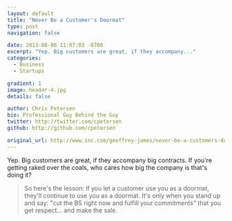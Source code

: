 ```yaml
---
layout: default
title: "Never Be a Customer's Doormat"
type: post
navigation: false

date: 2013-08-06 11:07:03 -0700
excerpt: "Yep. Big customers are great, if they accompany..."
categories:
  - Business
  - Startups

gradient: 1
image: header-4.jpg
details: false

author: Chris Petersen
bio: Professional Guy Behind the Guy
twitter: http://twitter.com/cpetersen
github: http://github.com/cpetersen

original_url: http://www.inc.com/geoffrey-james/never-be-a-customers-doormat.html?cid=sf01001
---
```



Yep. Big customers are great, if they accompany big contracts. If you're getting raked over the coals, who cares how big the company is that's doing it?

 > 
 > 
 >  So here's the lesson: if you let a customer use you as a doormat, they'll continue to use you as a doormat.  It's only when you stand up and say: "cut the BS right now and fulfill your commitments" that you get respect... and make the sale. 
 > 
 > 
